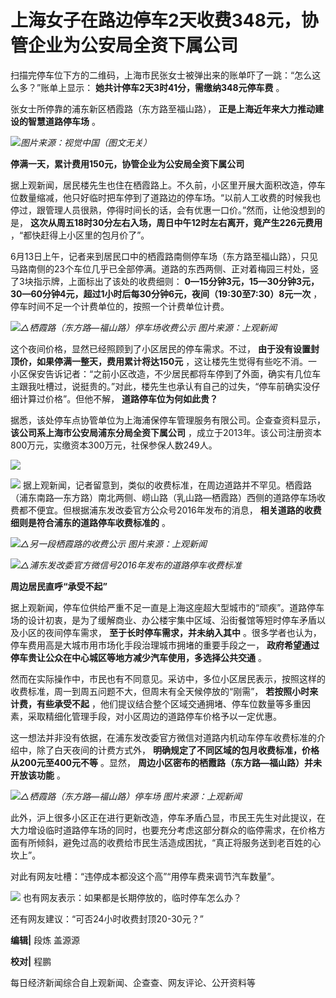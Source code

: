 

# 上海女子在路边停车2天收费348元，协管企业为公安局全资下属公司

扫描完停车位下方的二维码，上海市民张女士被弹出来的账单吓了一跳：“怎么这么多？”账单上显示： **她共计停车2天3时41分，需缴纳348元停车费** 。

张女士所停靠的浦东新区栖霞路（东方路至福山路）， **正是上海近年来大力推动建设的智慧道路停车场** 。

![](https://inews.gtimg.com/om_bt/OUTfI_PwdaoDEOiK99r3x1mKa7A3A0fWAMdJybRb0Be2QAA/1000)_图片来源：视觉中国（图文无关）_

**停满一天，累计费用150元，协管企业为公安局全资下属公司**

据上观新闻，居民楼先生也住在栖霞路上。不久前，小区里开展大面积改造，停车位数量缩减，他只好临时把车停到了道路边的停车场。“以前人工收费的时候我也停过，跟管理人员很熟，停得时间长的话，会有优惠一口价。”然而，让他没想到的是，
**这次从周五18时30分左右入场，周日中午12时左右离开，竟产生226元费用** ，“都快赶得上小区里的包月价了”。

6月13日上午，记者来到居民口中的栖霞路南侧停车场（东方路至福山路），只见马路南侧的23个车位几乎已全部停满。道路的东西两侧、正对着梅园三村处，竖了3块指示牌，上面标出了该处的收费细则：
**0—15分钟3元，15—30分钟3元，30—60分钟4元，超过1小时后每30分钟6元，夜间（19:30至7:30）8元一次**
，停车时间不足一个计费单位的，按照一个计费单位计费。

![](https://inews.gtimg.com/news_bt/ObkXY4zirv0F1ImcUL5kc-tMkWipHUQP8nBugEIuBzZAsAA/1000)_△栖霞路（东方路—福山路）停车场收费公示 图片来源：上观新闻_

这个夜间价格，显然已经照顾到了小区居民的停车需求。不过， **由于没有设置封顶价，如果停满一整天，费用累计将达150元**
，这让楼先生觉得有些吃不消。一小区保安告诉记者：“之前小区改造，不少居民都将车停到了外面，确实有几位车主跟我吐槽过，说挺贵的。”对此，楼先生也承认有自己的过失，“停车前确实没仔细计算过价格”。但他不解，
**道路停车位为何如此贵？**

据悉，该处停车点协管单位为上海浦保停车管理服务有限公司。企查查资料显示， **该公司系上海市公安局浦东分局全资下属公司**
，成立于2013年。该公司注册资本800万元，实缴资本300万元，社保参保人数249人。

![](https://inews.gtimg.com/om_bt/O95ZQTf6xzpAHQ40bBsD54bJUHfDUBSQJrk0uH0g0mZjcAA/1000)

![](https://inews.gtimg.com/om_bt/O9RBUl_B5yNzDbCyOsaa1ON3XA8dA2NtOvr_p4L8bG4uUAA/1000)
据上观新闻，记者留意到，类似的收费标准，在周边道路并不罕见。栖霞路（浦东南路—东方路）南北两侧、崂山路（乳山路—栖霞路）西侧的道路停车场收费都不便宜。但根据浦东发改委官方公众号2016年发布的消息，
**相关道路的收费细则是符合浦东的道路停车收费标准的** 。

![](https://inews.gtimg.com/om_bt/OCX9AzlgUMvcFKp1kjZi4ExZagZW0Gbim4RLf2EwAHmUcAA/1000)_△另一段栖霞路的收费公示
图片来源：上观新闻_

![](https://inews.gtimg.com/om_bt/OgNYAxrFfGxqX4V0kTaWhEY0vtrfWUOzj1V1QQu3QmuXcAA/1000)_△浦东发改委官方微信号2016年发布的道路停车收费标准_

**周边居民直呼“承受不起”**

据上观新闻，停车位供给严重不足一直是上海这座超大型城市的“顽疾”。道路停车场的设计初衷，是为了缓解商业、办公楼宇集中区域、沿街餐馆等短时停车矛盾以及小区的夜间停车需求，
**至于长时停车需求，并未纳入其中** 。很多学者也认为，停车费用高是大城市用市场化手段治理城市拥堵的重要手段之一，
**政府希望通过停车贵让公众在中心城区等地方减少汽车使用，多选择公共交通** 。

然而在实际操作中，市民也有不同意见。采访中，多位小区居民表示，按照这样的收费标准，周一到周五问题不大，但周末有全天候停放的“刚需”，
**若按照小时来计费，有些承受不起** ，他们提议结合整个区域交通拥堵、停车位数量等多重因素，采取精细化管理手段，对小区周边的道路停车价格予以一定优惠。

这一想法并非没有依据，在浦东发改委官方微信对道路内机动车停车收费标准的介绍中，除了白天夜间的计费方式外，
**明确规定了不同区域的包月收费标准，价格从200元至400元不等** 。显然， **周边小区密布的栖霞路（东方路—福山路）并未开放该功能** 。

![](https://inews.gtimg.com/om_bt/OMMOgnPQgIktMhMxC8ef1x8S7S3IvZ2u3zmIl-nrR3F2kAA/1000)_△栖霞路（东方路—福山路）停车场 图片来源：上观新闻_

此外，沪上很多小区正在进行更新改造，停车矛盾凸显，市民王先生对此提议，在大力增设临时道路停车场的同时，也要充分考虑这部分群众的临停需求，在价格方面有所倾斜，避免过高的收费给市民生活造成困扰，“真正将服务送到老百姓的心坎上”。

对此有网友吐槽：“违停成本都没这个高”“用停车费来调节汽车数量”。

![](https://inews.gtimg.com/om_bt/Oxzu5--AIFnUalmP3DMjH3NkB77FzZglzdgmnH5zBsaqIAA/1000)
也有网友表示：如果都是长期停放的，临时停车怎么办？

还有网友建议：“可否24小时收费封顶20-30元？”

**编辑|** 段炼 盖源源

**校对|** 程鹏

每日经济新闻综合自上观新闻、企查查、网友评论、公开资料等

